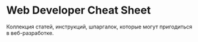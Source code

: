 # Web Developer Cheat Sheet

Коллекция статей, инструкций, шпаргалок, которые могут пригодиться в веб-разработке.

